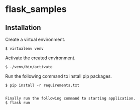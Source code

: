 # flask_samples

## Installation
Create a virtual environment.
```shell
$ virtualenv venv
```

Activate the created environment.
```shell
$ ./venv/bin/activate
```

Run the following command to install pip packages.
```shell
$ pip install -r requirements.txt
```


```

Finally run the following command to starting application.
$ flask run
```
